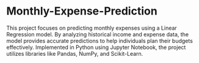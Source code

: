 # Monthly-Expense-Prediction
This project focuses on predicting monthly expenses using a Linear Regression model. By analyzing historical income and expense data, the model provides accurate predictions to help individuals plan their budgets effectively. Implemented in Python using Jupyter Notebook, the project utilizes libraries like Pandas, NumPy, and Scikit-Learn. 
